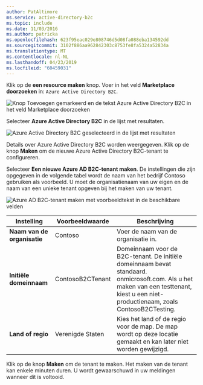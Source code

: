 ```yaml
---
author: PatAltimore
ms.service: active-directory-b2c
ms.topic: include
ms.date: 11/03/2016
ms.author: patricka
ms.openlocfilehash: 623f95eac029e808746d5d08fa088eba134592dd
ms.sourcegitcommit: 3102f886aa962842303c8753fe8fa5324a52834a
ms.translationtype: MT
ms.contentlocale: nl-NL
ms.lasthandoff: 04/23/2019
ms.locfileid: "60459031"
---
```

Klik op de **een resource maken** knop. Voer in het veld **Marketplace doorzoeken** in: `Azure Active Directory B2C`.

![Knop Toevoegen gemarkeerd en de tekst Azure Active Directory B2C in het veld Marketplace doorzoeken](./media/active-directory-b2c-create-tenant/find-azure-ad-b2c.png)

Selecteer **Azure Active Directory B2C** in de lijst met resultaten.

![Azure Active Directory B2C geselecteerd in de lijst met resultaten](./media/active-directory-b2c-create-tenant/find-azure-ad-b2c-result.png)

Details over Azure Active Directory B2C worden weergegeven. Klik op de knop **Maken** om de nieuwe Azure Active Directory B2C-tenant te configureren.

Selecteer **Een nieuwe Azure AD B2C-tenant maken**. De instellingen die zijn opgegeven in de volgende tabel wordt de naam van het bedrijf Contoso gebruiken als voorbeeld. U moet de organisatienaam van uw eigen en de naam van een unieke tenant opgeven bij het maken van uw tenant.  

![Azure AD B2C-tenant maken met voorbeeldtekst in de beschikbare velden](./media/active-directory-b2c-create-tenant/create-new-b2c-tenant.png)

| Instelling      | Voorbeeldwaarde  | Beschrijving                                        |
| ------------ | ------- | -------------------------------------------------- |
| **Naam van de organisatie** | Contoso | Voer de naam van de organisatie in. | 
| **Initiële domeinnaam** |  ContosoB2CTenant | Domeinnaam voor de B2C-tenant. De initiële domeinnaam bevat standaard. onmicrosoft.com. Als u het maken van een testtenant, kiest u een niet-productienaam, zoals ContosoB2CTesting. |
| **Land of regio** | Verenigde Staten | Kies het land of de regio voor de map. De map wordt op deze locatie gemaakt en kan later niet worden gewijzigd.  |

Klik op de knop **Maken** om de tenant te maken. Het maken van de tenant kan enkele minuten duren. U wordt gewaarschuwd in uw meldingen wanneer dit is voltooid.